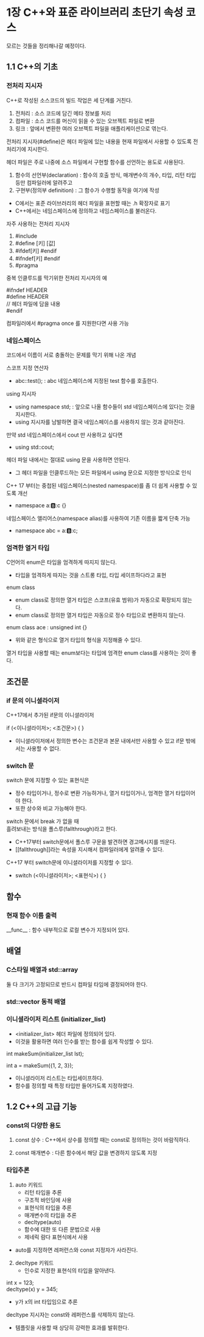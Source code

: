 # 1장 C++와 표준 라이브러리 초단기 속성 코스
모르는 것들을 정리해나갈 예정이다.
## 1.1 C++의 기초
### 전처리 지시자
C++로 작성된 소스코드의 빌드 작업은 세 단계를 거친다.
1. 전처리 : 소스 코드에 담긴 메타 정보를 처리
2. 컴파일 : 소스 코드를 머신이 읽을 수 있는 오브젝트 파일로 변환
3. 링크 : 앞에서 변환한 여러 오브젝트 파일을 애플리케이션으로 엮는다.


전처리 지시자(#define)은 헤더 파일에 있는 내용을 현재 파일에서 사용할 수 있도록 전처리기에 지시한다.

헤더 파일은 주로 나중에 소스 파일에서 구현할 함수를 선언하는 용도로 사용된다.
1. 함수의 선언부(declaration) : 함수의 호출 방식, 매개변수의 개수, 타입, 리턴 타입 등만 컴파일러에 알려주고
2. 구현부(정의부 definition) : 그 함수가 수행할 동작을 여기에 작성


* C에서는 표준 라이브러리의 헤더 파일을 표현할 때는 .h 확장자로 표기
* C++에서는 네임스페이스에 정의하고 네임스페이스를 불러온다.

자주 사용하는 전처리 지시자
1. #include 
2. #define [키] [값]
3. #ifdef[키] #endif
4. #ifndef[키] #endif
5. #pragma

중복 인클루드를 막기위한 전처리 지시자의 예

#ifndef HEADER\
#define HEADER\
// 헤더 파일에 담을 내용\
#endif

컴파일러에서 #pragma once 를 지원한다면 사용 가능

### 네임스페이스
코드에서 이름이 서로 충돌하는 문제를 막기 위해 나온 개념

스코프 지정 연산자
* abc::test(); : abc 네임스페이스에 지정된 test 함수를 호출한다.

using 지시자
* using namespace std; : 앞으로 나올 함수들이 std 네임스페이스에 있다는 것을 지시한다.
* using 지시자를 남발하면 결국 네임스페이스를 사용하지 않는 것과 같아진다.

만약 std 네임스페이스에서 cout 만 사용하고 싶다면
* using std::cout;

헤더 파일 내에서는 절대로 using 문을 사용하면 안된다.
* 그 헤더 파일을 인클루드하는 모든 파일에서 using 문으로 지정한 방식으로 인식

C++ 17 부터는 중첩된 네임스페이스(nested namespace)를 좀 더 쉽게 사용할 수 있도록 개선
* namespace a::b::c {}

네임스페이스 앨리어스(namespace alias)를 사용하여 기존 이름을 짧게 단축 가능
* namespace abc = a::b::c;


### 엄격한 열거 타입
C언어의 enum은 타입을 엄격하게 따지지 않는다.
* 타입을 엄격하게 따지는 것을 스트롱 타입, 타입 세이프하다라고 표현

enum class 
* enum class로 정의한 열거 타입은 스코프(유효 범위)가 자동으로 확장되지 않는다.
* enum class로 정의한 열거 타입은 자동으로 정수 타입으로 변환하지 않는다.

enum class ace : unsigned int {}
* 위와 같은 형식으로 열거 타입의 형식을 지정해줄 수 있다.

열거 타입을 사용할 때는 enum보다는 타입에 엄격한 enum class를 사용하는 것이 좋다.

## 조건문
### if 문의 이니셜라이저
C++17에서 추가된 if문의 이니셜라이저

if (<이니셜라이저>; <조건문>) { }
* 이니셜라이저에서 정의한 변수는 조건문과 본문 내에서만 사용할 수 있고 if문 밖에서는 사용할 수 없다.

### switch 문
switch 문에 지정할 수 있는 표현식은
* 정수 타입이거나, 정수로 변환 가능하거나, 열거 타입이거나, 엄격한 열거 타입이어야 한다.
* 또한 상수와 비교 가능해야 한다.

switch 문에서 break 가 없을 때\
흘려보내는 방식을 폴스루(fallthrough)라고 한다.
* C++17부터 switch문에서 폴스루 구문을 발견하면 경고메시지를 띄운다.
* [[fallthrough]]라는 속성을 지시해서 컴파일러에게 알려줄 수 있다.

C++17 부터 switch문에 이니셜라이저를 지정할 수 있다.
* switch (<이니셜라이저>; <표현식>) { }


## 함수
### 현재 함수 이름 출력
\_\_func\_\_ : 함수 내부적으로 로컬 변수가 지정되어 있다.


## 배열
### C스타일 배열과 std::array
둘 다 크기가 고정되므로 반드시 컴파일 타임에 결정되어야 한다.


### std::vector 동적 배열

### 이니셜라이저 리스트 (initializer_list)
* <initializer_list> 헤더 파일에 정의되어 있다.
* 이것을 활용하면 여러 인수를 받는 함수를 쉽게 작성할 수 있다.

int makeSum(initializer_list<int> lst);

int a = makeSum({1, 2, 3});

* 이니셜라이저 리스트는 타입세이프하다.
* 함수를 정의할 때 특정 타입만 들어가도록 지정하였다.


## 1.2 C++의 고급 기능
### const의 다양한 용도
1. const 상수 : C++에서 상수를 정의할 때는 const로 정의하는 것이 바람직하다.

2. const 매개변수 : 다른 함수에서 해당 값을 변경하지 않도록 지정

### 타입추론
1. auto 키워드
    * 리턴 타입을 추론
    * 구조적 바인딩에 사용
    * 표현식의 타입을 추론
    * 매개변수의 타입을 추론
    * decltype(auto)
    * 함수에 대한 또 다른 문법으로 사용
    * 제네릭 람다 표현식에서 사용

* auto를 지정하면 레퍼런스와 const 지정자가 사라진다.

2. decltype 키워드
    * 인수로 지정한 표현식의 타입을 알아낸다.

int x = 123;\
decltype(x) y = 345;
* y가 x의 int 타입임으로 추론

decltype 지시자는 const와 레퍼런스를 삭제하지 않는다.
* 템플릿을 사용할 때 상당히 강력한 효과를 발휘한다.

